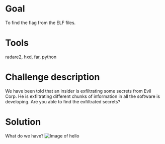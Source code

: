 # Goal
To find the flag from the ELF files.
# Tools
radare2, hxd, far, python
# Challenge description
We have been told that an insider is exfiltrating some secrets from Evil Corp. He is exfiltrating different chunks of information in all the software is developing. Are you able to find the exfiltrated secrets?
# Solution
What do we have?
![Image of hello](/pics/pic1.jpg)
